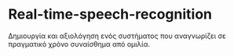 # Real-time-speech-recognition
Δημιουργία και αξιολόγηση ενός συστήματος που αναγνωρίζει σε πραγματικό χρόνο συναίσθημα από ομιλία.
